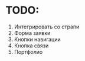 # TODO:
1. Интегрировать со страпи
2. Форма заявки
3. Кнопки навигации 
4. Кнопка связи
5. Портфолио